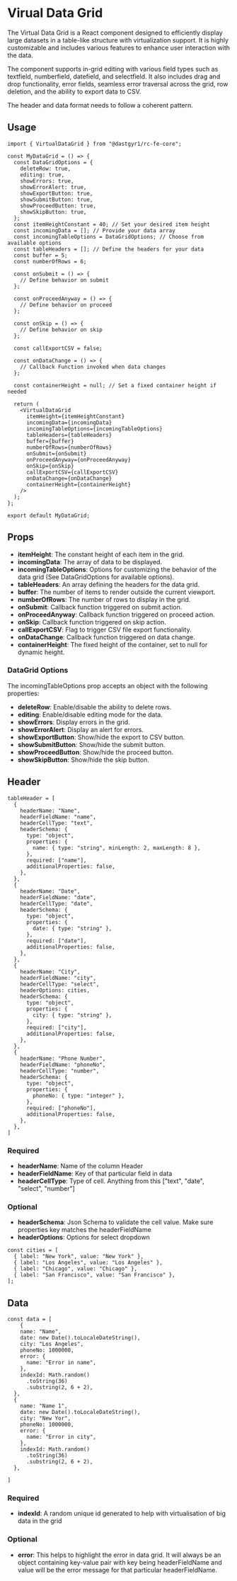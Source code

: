 # Virual Data Grid

The Virtual Data Grid is a React component designed to efficiently display large datasets in a table-like structure with virtualization support. It is highly customizable and includes various features to enhance user interaction with the data.

The component supports in-grid editing with various field types such as textfield, numberfield, datefield, and selectfield. It also includes drag and drop functionality, error fields, seamless error traversal across the grid, row deletion, and the ability to export data to CSV.

The header and data format needs to follow a coherent pattern.

## Usage

```
import { VirtualDataGrid } from "@dastgyr1/rc-fe-core";

const MyDataGrid = () => {
  const DataGridOptions = {
    deleteRow: true,
    editing: true,
    showErrors: true,
    showErrorAlert: true,
    showExportButton: true,
    showSubmitButton: true,
    showProceedButton: true,
    showSkipButton: true,
  };
  const itemHeightConstant = 40; // Set your desired item height
  const incomingData = []; // Provide your data array
  const incomingTableOptions = DataGridOptions; // Choose from available options
  const tableHeaders = []; // Define the headers for your data
  const buffer = 5;
  const numberOfRows = 6;

  const onSubmit = () => {
    // Define behavior on submit
  };

  const onProceedAnyway = () => {
    // Define behavior on proceed
  };

  const onSkip = () => {
    // Define behavior on skip
  };

  const callExportCSV = false;

  const onDataChange = () => {
    // Callback Function invoked when data changes
  };

  const containerHeight = null; // Set a fixed container height if needed

  return (
    <VirtualDataGrid
      itemHeight={itemHeightConstant}
      incomingData={incomingData}
      incomingTableOptions={incomingTableOptions}
      tableHeaders={tableHeaders}
      buffer={buffer}
      numberOfRows={numberOfRows}
      onSubmit={onSubmit}
      onProceedAnyway={onProceedAnyway}
      onSkip={onSkip}
      callExportCSV={callExportCSV}
      onDataChange={onDataChange}
      containerHeight={containerHeight}
    />
  );
};

export default MyDataGrid;
```

## Props

- **itemHeight**: The constant height of each item in the grid.
- **incomingData**: The array of data to be displayed.
- **incomingTableOptions**: Options for customizing the behavior of the data grid (See DataGridOptions for available options).
- **tableHeaders**: An array defining the headers for the data grid.
- **buffer**: The number of items to render outside the current viewport.
- **numberOfRows**: The number of rows to display in the grid.
- **onSubmit**: Callback function triggered on submit action.
- **onProceedAnyway**: Callback function triggered on proceed action.
- **onSkip**: Callback function triggered on skip action.
- **callExportCSV**: Flag to trigger CSV file export functionality.
- **onDataChange**: Callback function triggered on data change.
- **containerHeight**: The fixed height of the container, set to null for dynamic height.

### DataGrid Options

The incomingTableOptions prop accepts an object with the following properties:

- **deleteRow**: Enable/disable the ability to delete rows.
- **editing**: Enable/disable editing mode for the data.
- **showErrors**: Display errors in the grid.
- **showErrorAlert**: Display an alert for errors.
- **showExportButton**: Show/hide the export to CSV button.
- **showSubmitButton**: Show/hide the submit button.
- **showProceedButton**: Show/hide the proceed button.
- **showSkipButton**: Show/hide the skip button.

## Header

```
tableHeader = [
  {
    headerName: "Name",
    headerFieldName: "name",
    headerCellType: "text",
    headerSchema: {
      type: "object",
      properties: {
        name: { type: "string", minLength: 2, maxLength: 8 },
      },
      required: ["name"],
      additionalProperties: false,
    },
  },
  {
    headerName: "Date",
    headerFieldName: "date",
    headerCellType: "date",
    headerSchema: {
      type: "object",
      properties: {
        date: { type: "string" },
      },
      required: ["date"],
      additionalProperties: false,
    },
  },
  {
    headerName: "City",
    headerFieldName: "city",
    headerCellType: "select",
    headerOptions: cities,
    headerSchema: {
      type: "object",
      properties: {
        city: { type: "string" },
      },
      required: ["city"],
      additionalProperties: false,
    },
  },
  {
    headerName: "Phone Number",
    headerFieldName: "phoneNo",
    headerCellType: "number",
    headerSchema: {
      type: "object",
      properties: {
        phoneNo: { type: "integer" },
      },
      required: ["phoneNo"],
      additionalProperties: false,
    },
  },
]
```

### Required

- **headerName**: Name of the column Header
- **headerFieldName**: Key of that particular field in data
- **headerCellType**: Type of cell. Anything from this ["text", "date", "select", "number"]

### Optional

- **headerSchema**: Json Schema to validate the cell value. Make sure properties key matches the headerFieldName
- **headerOptions**: Options for select dropdown

```
const cities = [
  { label: "New York", value: "New York" },
  { label: "Los Angeles", value: "Los Angeles" },
  { label: "Chicago", value: "Chicago" },
  { label: "San Francisco", value: "San Francisco" },
];
```

## Data

```
const data = [
    {
    name: "Name",
    date: new Date().toLocaleDateString(),
    city: "Los Angeles",
    phoneNo: 1000000,
    error: {
      name: "Error in name",
    },
    indexId: Math.random()
      .toString(36)
      .substring(2, 6 + 2),
  },
  {
    name: "Name 1",
    date: new Date().toLocaleDateString(),
    city: "New Yor",
    phoneNo: 1000000,
    error: {
      name: "Error in city",
    },
    indexId: Math.random()
      .toString(36)
      .substring(2, 6 + 2),
  },

]

```

### Required

- **indexId**: A random unique id generated to help with virtualisation of big data in the grid

### Optional

- **error**: This helps to highlight the error in data grid. It will always be an object containing key-value pair with key being headerFieldName and value will be the error message for that particular headerFieldName.

